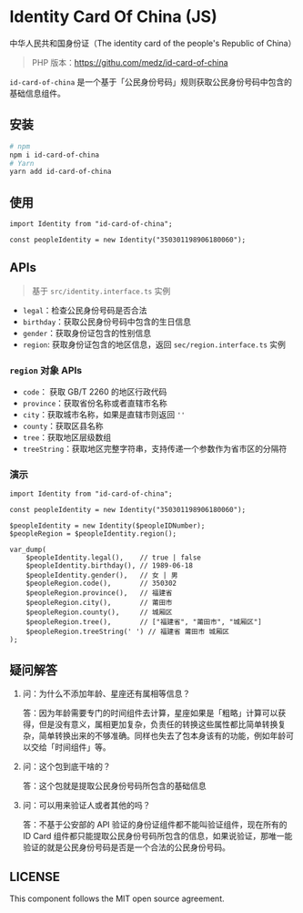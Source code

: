 # Identity Card Of China (JS)

中华人民共和国身份证（The identity card of the people's Republic of China）

>  PHP 版本：https://githu.com/medz/id-card-of-china

`id-card-of-china` 是一个基于「公民身份号码」规则获取公民身份号码中包含的基础信息组件。

## 安装

```bash
# npm
npm i id-card-of-china
# Yarn
yarn add id-card-of-china
```

## 使用

```es6
import Identity from "id-card-of-china";

const peopleIdentity = new Identity("350301198906180060");
```

## APIs

> 基于 `src/identity.interface.ts` 实例

- `legal`：检查公民身份号码是否合法
- `birthday`：获取公民身份号码中包含的生日信息
- `gender`：获取身份证包含的性别信息
- `region`: 获取身份证包含的地区信息，返回 `sec/region.interface.ts` 实例

### `region` 对象 APIs

- `code`： 获取 GB/T 2260 的地区行政代码
- `province`：获取省份名称或者直辖市名称
- `city`：获取城市名称，如果是直辖市则返回 `''`
- `county`：获取区县名称
- `tree`：获取地区层级数组
- `treeString`：获取地区完整字符串，支持传递一个参数作为省市区的分隔符

### 演示

```es6
import Identity from "id-card-of-china";

const peopleIdentity = new Identity("350301198906180060");

$peopleIdentity = new Identity($peopleIDNumber);
$peopleRegion = $peopleIdentity.region();

var_dump(
    $peopleIdentity.legal(),    // true | false
    $peopleIdentity.birthday(), // 1989-06-18
    $peopleIdentity.gender(),   // 女 | 男
    $peopleRegion.code(),       // 350302
    $peopleRegion.province(),   // 福建省
    $peopleRegion.city(),       // 莆田市
    $peopleRegion.county(),     // 城厢区
    $peopleRegion.tree(),       // ["福建省", "莆田市", "城厢区"]
    $peopleRegion.treeString(' ') // 福建省 莆田市 城厢区
);
```

## 疑问解答

1. 问：为什么不添加年龄、星座还有属相等信息？

   答：因为年龄需要专门的时间组件去计算，星座如果是「粗略」计算可以获得，但是没有意义，属相更加复杂，负责任的转换这些属性都比简单转换复杂，简单转换出来的不够准确。同样也失去了包本身该有的功能，例如年龄可以交给「时间组件」等。

2. 问：这个包到底干啥的？

   答：这个包就是提取公民身份号码所包含的基础信息

3. 问：可以用来验证人或者其他的吗？

   答：不基于公安部的 API 验证的身份证组件都不能叫验证组件，现在所有的 ID Card 组件都只能提取公民身份号码所包含的信息，如果说验证，那唯一能验证的就是公民身份号码是否是一个合法的公民身份号码。


## LICENSE

This component follows the MIT open source agreement.
